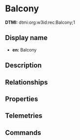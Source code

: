 # Balcony
**DTMI:** dtmi:org:w3id:rec:Balcony;1
## Display name
- **en:** Balcony
## Description
## Relationships
## Properties
## Telemetries
## Commands
